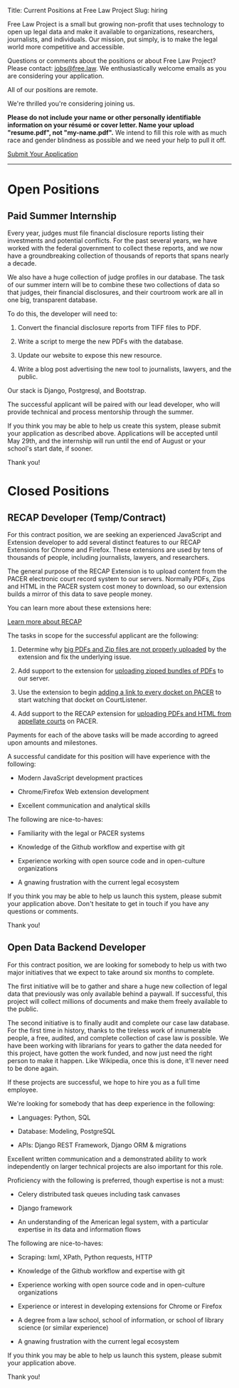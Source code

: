 Title: Current Positions at Free Law Project
Slug: hiring

Free Law Project is a small but growing non-profit that uses technology to open up legal data and make it available to organizations, researchers, journalists, and individuals. Our mission, put simply, is to make the legal world more competitive and accessible. 

Questions or comments about the positions or about Free Law Project? Please contact: <a href="mailto:jobs@free.law">jobs@free.law</a>. We enthusiastically welcome emails as you are considering your application.

All of our positions are remote.

We're thrilled you're considering joining us.

<div class="alert alert-info" role="alert">
    <p><strong>Please do not include your name or other personally identifiable information on your résumé or cover letter. Name your upload "resume.pdf", not "my-name.pdf".</strong> We intend to fill this role with as much race and gender blindness as possible and we need your help to pull it off.
    </p>
</div>

<p class="text-center">
    <a href="https://docs.google.com/forms/d/e/1FAIpQLSdbRrrOiKu74tgt7wJ1HEEz1XFRyn2XwYpIryxcB6aRJqd0_g/viewform?usp=sf_link" class="btn btn-lg btn-primary"><i class="fa fa-check"></i> Submit Your Application</a>
</p>




--------

# Open Positions

## Paid Summer Internship

Every year, judges must file financial disclosure reports listing their investments and potential conflicts. For the past several years, we have worked with the federal government to collect these reports, and we now have a groundbreaking collection of thousands of reports that spans nearly a decade. 

We also have a huge collection of judge profiles in our database. The task of our summer intern will be to combine these two collections of data so that judges, their financial disclosures, and their courtroom work are all in one big, transparent database.

To do this, the developer will need to:

1. Convert the financial disclosure reports from TIFF files to PDF.

1. Write a script to merge the new PDFs with the database.

1. Update our website to expose this new resource.

1. Write a blog post advertising the new tool to journalists, lawyers, and the public. 

Our stack is Django, Postgresql, and Bootstrap. 

The successful applicant will be paired with our lead developer, who will provide technical and process mentorship through the summer. 

If you think you may be able to help us create this system, please submit your application as described above. Applications will be accepted until May 29th, and the internship will run until the end of August or your school's start date, if sooner.

Thank you!


# Closed Positions

## RECAP Developer (Temp/Contract)

For this contract position, we are seeking an experienced JavaScript and Extension developer to add several distinct features to our RECAP Extensions for Chrome and Firefox. These extensions are used by tens of thousands of people, including journalists, lawyers, and researchers.

The general purpose of the RECAP Extension is to upload content from the PACER electronic court record system to our servers. Normally PDFs, Zips and HTML in the PACER system cost money to download, so our extension builds a mirror of this data to save people money. 

You can learn more about these extensions here:

<a href="https://free.law/recap/" class="btn btn-primary">Learn more about RECAP</a>

The tasks in scope for the successful applicant are the following:

1. Determine why [big PDFs and Zip files are not properly uploaded][big] by the extension and fix the underlying issue.

1. Add support to the extension for [uploading zipped bundles of PDFs][zips] to our server.

1. Use the extension to begin [adding a link to every docket on PACER][watch] to start watching that docket on CourtListener.

1. Add support to the RECAP extension for [uploading PDFs and HTML from appellate courts][app] on PACER. 

Payments for each of the above tasks will be made according to agreed upon amounts and milestones.

A successful candidate for this position will have experience with the following:

 - Modern JavaScript development practices
 
 - Chrome/Firefox Web extension development
 
 - Excellent communication and analytical skills
 
The following are nice-to-haves:

 - Familiarity with the legal or PACER systems

 - Knowledge of the Github workflow and expertise with git

 - Experience working with open source code and in open-culture organizations

 - A gnawing frustration with the current legal ecosystem

If you think you may be able to help us launch this system, please submit your application above. Don't hesitate to get in touch if you have any questions or comments.

Thank you!

[big]: https://github.com/freelawproject/recap/issues/235
[zips]: https://github.com/freelawproject/recap/issues/117
[watch]: https://github.com/freelawproject/recap/issues/199
[app]: https://github.com/freelawproject/recap/issues/83


## Open Data Backend Developer

For this contract position, we are looking for somebody to help us with two major initiatives that we expect to take around six months to complete. 

The first initiative will be to gather and share a huge new collection of legal data that previously was only available behind a paywall. If successful, this project will collect millions of documents and make them freely available to the public.

The second initiative is to finally audit and complete our case law database. For the first time in history, thanks to the tireless work of innumerable people, a free, audited, and complete collection of case law is possible. We have been working with librarians for years to gather the data needed for this project, have gotten the work funded, and now just need the right person to make it happen. Like Wikipedia, once this is done, it'll never need to be done again.

If these projects are successful, we hope to hire you as a full time employee.
 
We're looking for somebody that has deep experience in the following:

 - Languages: Python, SQL
 
 - Database: Modeling, PostgreSQL
  
 - APIs: Django REST Framework, Django ORM & migrations
 
Excellent written communication and a demonstrated ability to work independently on larger technical projects are also important for this role.
 

Proficiency with the following is preferred, though expertise is not a must:

 - Celery distributed task queues including task canvases
 
 - Django framework
 
 - An understanding of the American legal system, with a particular expertise in its data and information flows
 

The following are nice-to-haves:

 - Scraping: lxml, XPath, Python requests, HTTP

 - Knowledge of the Github workflow and expertise with git
 
 - Experience working with open source code and in open-culture organizations
 
 - Experience or interest in developing extensions for Chrome or Firefox
 
 - A degree from a law school, school of information, or school of library science (or similar experience)
 
 - A gnawing frustration with the current legal ecosystem
 
If you think you may be able to help us launch this system, please submit your application above.

Thank you!
